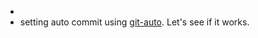 -
- setting auto commit using [git-auto](https://github.com/logseq/git-auto). Let's see if it works.